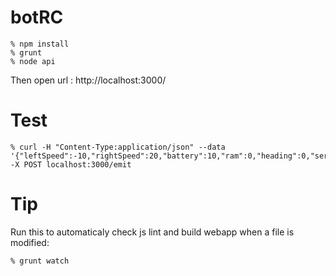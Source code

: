 # botRC

    % npm install
    % grunt
    % node api

Then open url :
    http://localhost:3000/

# Test

    % curl -H "Content-Type:application/json" --data '{"leftSpeed":-10,"rightSpeed":20,"battery":10,"ram":0,"heading":0,"servoPos":0,"distance":32}'  -X POST localhost:3000/emit

# Tip

Run this to automaticaly check js lint and build webapp when a file is modified:

    % grunt watch
